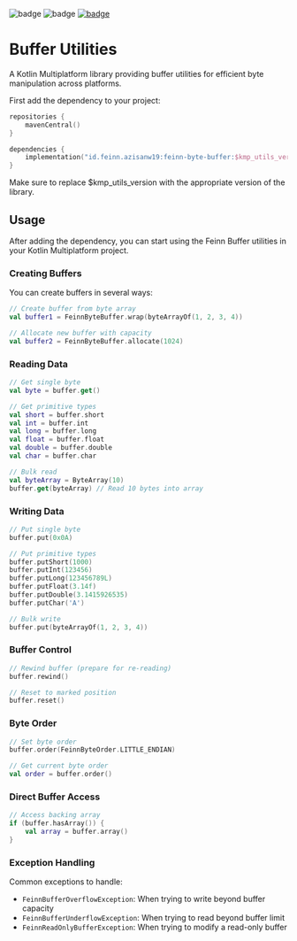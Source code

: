 ![badge][badge-android]
![badge][badge-ios]
[![badge][badge-feinn-byte-buffer]](https://central.sonatype.com/artifact/id.feinn.azisanw19/feinn-byte-buffer)

# Buffer Utilities

A Kotlin Multiplatform library providing buffer utilities for efficient byte manipulation across platforms.

First add the dependency to your project:

```kotlin
repositories {
    mavenCentral()
}

dependencies {
    implementation("id.feinn.azisanw19:feinn-byte-buffer:$kmp_utils_version")
}
```

Make sure to replace $kmp_utils_version with the appropriate version of the library.

## Usage

After adding the dependency, you can start using the Feinn Buffer utilities in your Kotlin Multiplatform project.

### Creating Buffers

You can create buffers in several ways:

```kotlin
// Create buffer from byte array
val buffer1 = FeinnByteBuffer.wrap(byteArrayOf(1, 2, 3, 4))

// Allocate new buffer with capacity
val buffer2 = FeinnByteBuffer.allocate(1024)
```

### Reading Data

```kotlin
// Get single byte
val byte = buffer.get()

// Get primitive types
val short = buffer.short
val int = buffer.int
val long = buffer.long
val float = buffer.float
val double = buffer.double
val char = buffer.char

// Bulk read
val byteArray = ByteArray(10)
buffer.get(byteArray) // Read 10 bytes into array
```

### Writing Data

```kotlin
// Put single byte
buffer.put(0x0A)

// Put primitive types
buffer.putShort(1000)
buffer.putInt(123456)
buffer.putLong(123456789L)
buffer.putFloat(3.14f)
buffer.putDouble(3.1415926535)
buffer.putChar('A')

// Bulk write
buffer.put(byteArrayOf(1, 2, 3, 4))
```

### Buffer Control

```kotlin
// Rewind buffer (prepare for re-reading)
buffer.rewind()

// Reset to marked position
buffer.reset()
```

### Byte Order

```kotlin
// Set byte order
buffer.order(FeinnByteOrder.LITTLE_ENDIAN)

// Get current byte order
val order = buffer.order()
```

### Direct Buffer Access

```kotlin
// Access backing array
if (buffer.hasArray()) {
    val array = buffer.array()
}
```

### Exception Handling

Common exceptions to handle:

- `FeinnBufferOverflowException`: When trying to write beyond buffer capacity
- `FeinnBufferUnderflowException`: When trying to read beyond buffer limit
- `FeinnReadOnlyBufferException`: When trying to modify a read-only buffer

[badge-feinn-byte-buffer]: https://img.shields.io/maven-central/v/id.feinn.azisanw19/feinn-byte-buffer.svg?style=flat
[badge-android]: http://img.shields.io/badge/platform-android-6EDB8D.svg?style=flat
[badge-ios]: http://img.shields.io/badge/platform-ios-CDCDCD.svg?style=flat